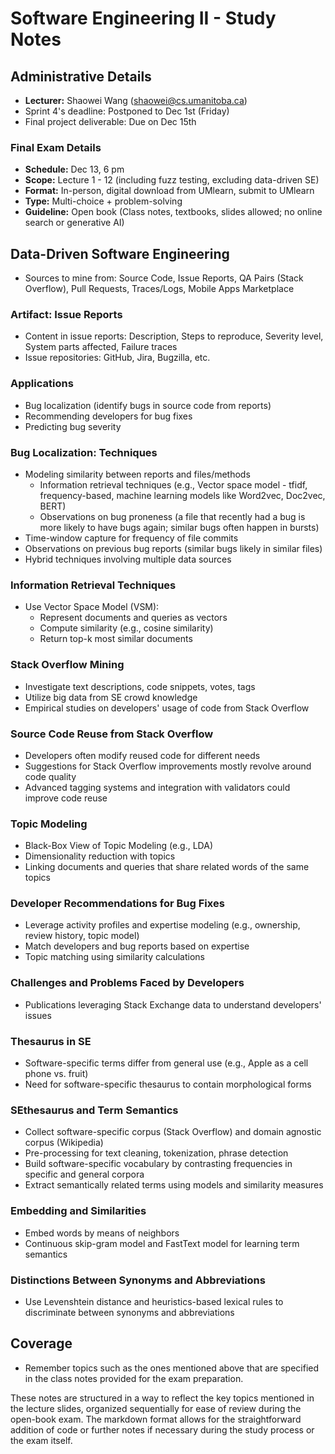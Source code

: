 # Software Engineering II - Study Notes

## Administrative Details
- **Lecturer:** Shaowei Wang (shaowei@cs.umanitoba.ca)
- Sprint 4's deadline: Postponed to Dec 1st (Friday)
- Final project deliverable: Due on Dec 15th

### Final Exam Details
- **Schedule:** Dec 13, 6 pm
- **Scope:** Lecture 1 - 12 (including fuzz testing, excluding data-driven SE)
- **Format:** In-person, digital download from UMlearn, submit to UMlearn
- **Type:** Multi-choice + problem-solving
- **Guideline:** Open book (Class notes, textbooks, slides allowed; no online search or generative AI)

## Data-Driven Software Engineering
- Sources to mine from: Source Code, Issue Reports, QA Pairs (Stack Overflow), Pull Requests, Traces/Logs, Mobile Apps Marketplace

### Artifact: Issue Reports
- Content in issue reports: Description, Steps to reproduce, Severity level, System parts affected, Failure traces
- Issue repositories: GitHub, Jira, Bugzilla, etc.

### Applications
- Bug localization (identify bugs in source code from reports)
- Recommending developers for bug fixes
- Predicting bug severity

### Bug Localization: Techniques
- Modeling similarity between reports and files/methods
  - Information retrieval techniques (e.g., Vector space model - tfidf, frequency-based, machine learning models like Word2vec, Doc2vec, BERT)
  - Observations on bug proneness (a file that recently had a bug is more likely to have bugs again; similar bugs often happen in bursts)
- Time-window capture for frequency of file commits
- Observations on previous bug reports (similar bugs likely in similar files)
- Hybrid techniques involving multiple data sources

### Information Retrieval Techniques
- Use Vector Space Model (VSM):
  - Represent documents and queries as vectors
  - Compute similarity (e.g., cosine similarity)
  - Return top-k most similar documents

### Stack Overflow Mining
- Investigate text descriptions, code snippets, votes, tags
- Utilize big data from SE crowd knowledge
- Empirical studies on developers' usage of code from Stack Overflow

### Source Code Reuse from Stack Overflow
- Developers often modify reused code for different needs
- Suggestions for Stack Overflow improvements mostly revolve around code quality
- Advanced tagging systems and integration with validators could improve code reuse

### Topic Modeling
- Black-Box View of Topic Modeling (e.g., LDA)
- Dimensionality reduction with topics
- Linking documents and queries that share related words of the same topics

### Developer Recommendations for Bug Fixes
- Leverage activity profiles and expertise modeling (e.g., ownership, review history, topic model)
- Match developers and bug reports based on expertise
- Topic matching using similarity calculations

### Challenges and Problems Faced by Developers
- Publications leveraging Stack Exchange data to understand developers' issues

### Thesaurus in SE
- Software-specific terms differ from general use (e.g., Apple as a cell phone vs. fruit)
- Need for software-specific thesaurus to contain morphological forms

### SEthesaurus and Term Semantics
- Collect software-specific corpus (Stack Overflow) and domain agnostic corpus (Wikipedia)
- Pre-processing for text cleaning, tokenization, phrase detection
- Build software-specific vocabulary by contrasting frequencies in specific and general corpora
- Extract semantically related terms using models and similarity measures

### Embedding and Similarities
- Embed words by means of neighbors
- Continuous skip-gram model and FastText model for learning term semantics

### Distinctions Between Synonyms and Abbreviations
- Use Levenshtein distance and heuristics-based lexical rules to discriminate between synonyms and abbreviations

## Coverage
- Remember topics such as the ones mentioned above that are specified in the class notes provided for the exam preparation.


These notes are structured in a way to reflect the key topics mentioned in the lecture slides, organized sequentially for ease of review during the open-book exam. The markdown format allows for the straightforward addition of code or further notes if necessary during the study process or the exam itself.